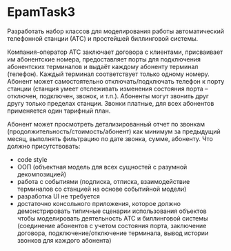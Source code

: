 # EpamTask3
Разработать набор классов для моделирования работы автоматический телефонной станции (АТС) и простейшей биллинговой системы. 

Компания-оператор АТС заключает договора с клиентами, 
присваивает им абонентские номера, 
предоставляет порты для подключения абонентских терминалов и 
выдаёт каждому абоненту терминал (телефон). 
Каждый терминал соответствует только одному номеру. 
Абонент может самостоятельно отключать/подключать телефон к порту станции (станция умеет отслеживать изменения состояния порта – отключен, подключен, звонок, и т.п.).
Абоненты могут звонить друг другу только пределах станции. 
Звонки платные, для всех абонентов применяется один тарифный план. 

Абонент может просмотреть детализированный отчет по звонкам (продолжительность/стоимость/абонент) как минимум за предыдущий месяц, выполнять фильтрацию по дате звонка, сумме, абоненту. 
Что должно присутствовать: 
- code style
- ООП (объектная модель для всех сущностей c разумной декомпозицией) 
- работа с событиями (подписка, отписка, взаимодействие терминалов со станцией на основе событийной модели) 
- разработка UI не требуется
- достаточно консольного приложения, которое должно демонстрировать типичные сценарии использования объектов чтобы моделировать деятельность АТС и биллинговой системы (соединение абонентов с учетом состояния порта, заключение договора, подключение/отключение терминала, вывод истории звонков для каждого абонента)
